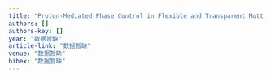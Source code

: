 ```yaml
---
title: "Proton‐Mediated Phase Control in Flexible and Transparent Mott Transistors"
authors: []
authors-key: []
year: "数据暂缺"
article-link: "数据暂缺"
venue: "数据暂缺"
bibex: "数据暂缺"
---
```

